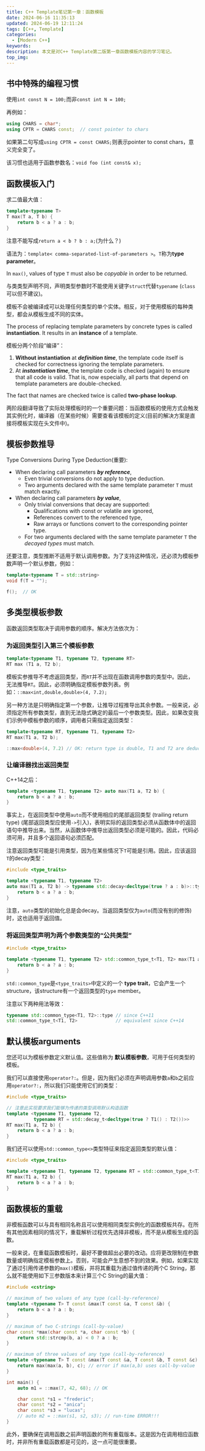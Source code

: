 ```yaml
---
title: C++ Template笔记第一章：函数模板
date: 2024-06-16 11:35:13
updated: 2024-06-19 12:11:24
tags: [C++, Template]
categories:
  - [Modern C++]
keywords:
description: 本文是对C++ Template第二版第一章函数模板内容的学习笔记。
top_img:
---
```


## 书中特殊的编程习惯

使用`int const N = 100;`而非`const int N = 100;`

再例如：

```C++
using CHARS = char*;
using CPTR = CHARS const;  // const pointer to chars
```

如果第二句写成`using CPTR = const CHARS;`则表示pointer to const chars，意义完全变了。

该习惯也适用于函数参数名：`void foo (int const& x);`

## 函数模板入门

求二值最大值：

```C++
template<typename T>
T max(T a, T b) {
    return b < a ? a : b;
}
```

注意不能写成`return a < b ? b : a;`(为什么？)

语法为：`template< comma-separated-list-of-parameters >`。`T`称为**type parameter**。

In `max()`, values of type `T` must also be *copyable* in order to be returned.

与类类型声明不同，声明类型参数时不能使用关键字`struct`代替`typename` (`class`可以但不建议)。

模板不会被编译成可以处理任何类型的单个实体。相反，对于使用模板的每种类型，都会从模板生成不同的实体。

The process of replacing template parameters by concrete types is called **instantiation**. It results in an **instance** of a template.

模板分两个阶段“编译”：

1. **Without instantiation** at ***definition time***, the template code itself is checked for correctness ignoring the template parameters.
2. At ***instantiation time***, the template code is checked (again) to ensure that all code is valid. That is, now especially, all parts that depend on template parameters are double-checked.

The fact that names are checked twice is called **two-phase lookup**.

两阶段翻译导致了实际处理模板时的一个重要问题：当函数模板的使用方式会触发其实例化时，编译器（在某些时候）需要查看该模板的定义(目前的解决方案是直接将模板实现在头文件中)。

## 模板参数推导

Type Conversions During Type Deduction(重要):

- When declaring call parameters ***by reference***,
  - Even trivial conversions do not apply to type deduction.
  - Two arguments declared with the same template parameter `T` must match exactly.
- When declaring call parameters ***by value***,
  - Only trivial conversions that decay are supported:
    - Qualifications with const or volatile are ignored,
    - References convert to the referenced type,
    - Raw arrays or functions convert to the corresponding pointer type.
  - For two arguments declared with the same template parameter `T` the *decayed types* must match.

还要注意，类型推断不适用于默认调用参数。为了支持这种情况，还必须为模板参数声明一个默认参数，例如：

```C++
template<typename T = std::string>
void f(T = "");

f();  // OK
```

## 多类型模板参数

函数返回类型取决于调用参数的顺序。解决方法依次为：

### 为返回类型引入第三个模板参数

```C++
template<typename T1, typename T2, typename RT>
RT max (T1 a, T2 b);
```

模板实参推导不考虑返回类型，而`RT`并不出现在函数调用参数的类型中。因此，无法推导`RT`。因此，必须明确指定模板参数列表。例如：`::max<int,double,double>(4, 7.2);`

另一种方法是只明确指定第一个参数，让推导过程推导出其余参数。一般来说，必须指定所有参数类型，直到无法隐式确定的最后一个参数类型。因此，如果改变我们示例中模板参数的顺序，调用者只需指定返回类型：

```C++
template<typename RT, typename T1, typename T2>
RT max(T1 a, T2 b);

::max<double>(4, 7.2) // OK: return type is double, T1 and T2 are deduced
```

### 让编译器找出返回类型

C++14之后：

```C++
template <typename T1, typename T2> auto max(T1 a, T2 b) {
    return b < a ? a : b;
}
```

事实上，在返回类型中使用`auto`而不使用相应的尾部返回类型 (trailing return type) (尾部返回类型应使用`->`引入)，表明实际的返回类型必须从函数体中的返回语句中推导出来。当然，从函数体中推导出返回类型必须是可能的。因此，代码必须可用，并且多个返回语句必须匹配。

注意返回类型可能是引用类型，因为在某些情况下`T`可能是引用。因此，应该返回`T`的decay类型：

```C++
#include <type_traits>

template <typename T1, typename T2>
auto max(T1 a, T2 b) -> typename std::decay<decltype(true ? a : b)>::type {
    return b < a ? a : b;
}
```

注意，`auto`类型的初始化总是会decay。当返回类型仅为`auto`(而没有别的修饰)时，这也适用于返回值。

### 将返回类型声明为两个参数类型的“公共类型”

```C++
#include <type_traits>

template <typename T1, typename T2> std::common_type_t<T1, T2> max(T1 a, T2 b) {
    return b < a ? a : b;
}
```

`std::common_type`是`<type_traits>`中定义的一个 **type trait**，它会产生一个structure，该structure有一个返回类型的`type` member。

注意以下两种用法等效：

```C++
typename std::common_type<T1, T2>::type // since C++11
std::common_type_t<T1, T2>              // equivalent since C++14
```

## 默认模板arguments

您还可以为模板参数定义默认值。这些值称为 **默认模板参数**，可用于任何类型的模板。

我们可以直接使用`operator?:`。但是，因为我们必须在声明调用参数`a`和`b`之前应用`operator?:`，所以我们只能使用它们的类型：

```C++
#include <type_traits>

// 注意此实现要求我们能够为传递的类型调用默认构造函数
template <typename T1, typename T2,
          typename RT = std::decay_t<decltype(true ? T1() : T2())>>
RT max(T1 a, T2 b) {
    return b < a ? a : b;
}
```

我们还可以使用`std::common_type<>`类型特征来指定返回类型的默认值：

```C++
#include <type_traits>

template <typename T1, typename T2, typename RT = std::common_type_t<T1, T2>>
RT max(T1 a, T2 b) {
    return b < a ? a : b;
}
```

## 函数模板的重载

非模板函数可以与具有相同名称且可以使用相同类型实例化的函数模板共存。在所有其他因素相同的情况下，重载解析过程优先选择非模板，而不是从模板生成的函数。

一般来说，在重载函数模板时，最好不要做超出必要的改动。应将更改限制在参数数量或明确指定模板参数上。否则，可能会产生意想不到的效果。例如，如果实现了通过引用传递参数的`max()`模板，并将其重载为通过值传递的两个C String，那么就不能使用如下三参数版本来计算三个C String的最大值：

```C++
#include <cstring>

// maximum of two values of any type (call-by-reference)
template <typename T> T const &max(T const &a, T const &b) {
    return b < a ? a : b;
}

// maximum of two C-strings (call-by-value)
char const *max(char const *a, char const *b) {
    return std::strcmp(b, a) < 0 ? a : b;
}

// maximum of three values of any type (call-by-reference)
template <typename T> T const &max(T const &a, T const &b, T const &c) {
    return max(max(a, b), c); // error if max(a,b) uses call-by-value
}

int main() {
    auto m1 = ::max(7, 42, 68); // OK

    char const *s1 = "frederic";
    char const *s2 = "anica";
    char const *s3 = "lucas";
    // auto m2 = ::max(s1, s2, s3); // run-time ERROR!!!
}
```

此外，要确保在调用函数之前声明函数的所有重载版本。这是因为在调用相应函数时，并非所有重载函数都是可见的，这一点可能很重要。


